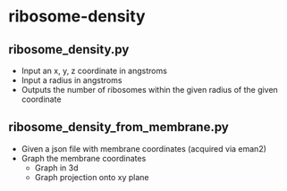 # ribosome-density
## ribosome_density.py
* Input an x, y, z coordinate in angstroms
* Input a radius in angstroms
* Outputs the number of ribosomes within the given radius of the given coordinate

## ribosome_density_from_membrane.py
* Given a json file with membrane coordinates (acquired via eman2)
* Graph the membrane coordinates
  * Graph in 3d
  * Graph projection onto xy plane 
